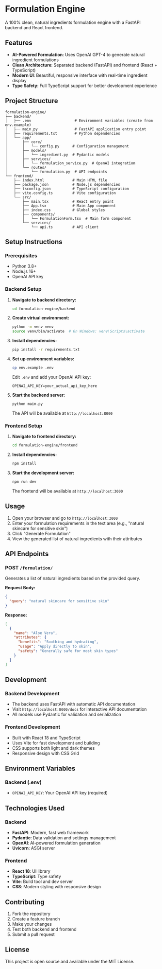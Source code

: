 # Formulation Engine

A 100% clean, natural ingredients formulation engine with a FastAPI backend and React frontend.

## Features

- **AI-Powered Formulation**: Uses OpenAI GPT-4 to generate natural ingredient formulations
- **Clean Architecture**: Separated backend (FastAPI) and frontend (React + TypeScript)
- **Modern UI**: Beautiful, responsive interface with real-time ingredient display
- **Type Safety**: Full TypeScript support for better development experience

## Project Structure

```
formulation-engine/
├── backend/
│   ├── .env                    # Environment variables (create from env.example)
│   ├── main.py                 # FastAPI application entry point
│   ├── requirements.txt        # Python dependencies
│   └── app/
│       ├── core/
│       │   └── config.py      # Configuration management
│       ├── models/
│       │   └── ingredient.py  # Pydantic models
│       ├── services/
│       │   └── formulation_service.py  # OpenAI integration
│       └── routes/
│           └── formulation.py  # API endpoints
└── frontend/
    ├── index.html             # Main HTML file
    ├── package.json           # Node.js dependencies
    ├── tsconfig.json          # TypeScript configuration
    ├── vite.config.ts         # Vite configuration
    └── src/
        ├── main.tsx           # React entry point
        ├── App.tsx            # Main App component
        ├── index.css          # Global styles
        ├── components/
        │   └── FormulationForm.tsx  # Main form component
        └── services/
            └── api.ts         # API client
```

## Setup Instructions

### Prerequisites

- Python 3.8+
- Node.js 16+
- OpenAI API key

### Backend Setup

1. **Navigate to backend directory:**
   ```bash
   cd formulation-engine/backend
   ```

2. **Create virtual environment:**
   ```bash
   python -m venv venv
   source venv/bin/activate  # On Windows: venv\Scripts\activate
   ```

3. **Install dependencies:**
   ```bash
   pip install -r requirements.txt
   ```

4. **Set up environment variables:**
   ```bash
   cp env.example .env
   ```
   Edit `.env` and add your OpenAI API key:
   ```
   OPENAI_API_KEY=your_actual_api_key_here
   ```

5. **Start the backend server:**
   ```bash
   python main.py
   ```
   The API will be available at `http://localhost:8000`

### Frontend Setup

1. **Navigate to frontend directory:**
   ```bash
   cd formulation-engine/frontend
   ```

2. **Install dependencies:**
   ```bash
   npm install
   ```

3. **Start the development server:**
   ```bash
   npm run dev
   ```
   The frontend will be available at `http://localhost:3000`

## Usage

1. Open your browser and go to `http://localhost:3000`
2. Enter your formulation requirements in the text area (e.g., "natural skincare for sensitive skin")
3. Click "Generate Formulation"
4. View the generated list of natural ingredients with their attributes

## API Endpoints

### POST `/formulation/`

Generates a list of natural ingredients based on the provided query.

**Request Body:**
```json
{
  "query": "natural skincare for sensitive skin"
}
```

**Response:**
```json
[
  {
    "name": "Aloe Vera",
    "attributes": {
      "benefits": "Soothing and hydrating",
      "usage": "Apply directly to skin",
      "safety": "Generally safe for most skin types"
    }
  }
]
```

## Development

### Backend Development

- The backend uses FastAPI with automatic API documentation
- Visit `http://localhost:8000/docs` for interactive API documentation
- All models use Pydantic for validation and serialization

### Frontend Development

- Built with React 18 and TypeScript
- Uses Vite for fast development and building
- CSS supports both light and dark themes
- Responsive design with CSS Grid

## Environment Variables

### Backend (.env)

- `OPENAI_API_KEY`: Your OpenAI API key (required)

## Technologies Used

### Backend
- **FastAPI**: Modern, fast web framework
- **Pydantic**: Data validation and settings management
- **OpenAI**: AI-powered formulation generation
- **Uvicorn**: ASGI server

### Frontend
- **React 18**: UI library
- **TypeScript**: Type safety
- **Vite**: Build tool and dev server
- **CSS**: Modern styling with responsive design

## Contributing

1. Fork the repository
2. Create a feature branch
3. Make your changes
4. Test both backend and frontend
5. Submit a pull request

## License

This project is open source and available under the MIT License. 